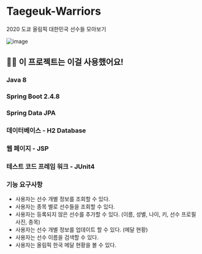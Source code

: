 # Taegeuk-Warriors  
2020 도쿄 올림픽 대한민국 선수들 모아보기  

![image](https://user-images.githubusercontent.com/52690419/126864497-eaa85f25-e57a-4888-a4f5-ab1e60861c49.png)  


## 🙋‍♂️ 이 프로젝트는 이걸 사용했어요!  

### Java 8
### Spring Boot 2.4.8
### Spring Data JPA
### 데이터베이스 - H2 Database
### 웹 페이지 - JSP
### 테스트 코드 프레임 워크 - JUnit4

### 기능 요구사항
- 사용자는 선수 개별 정보를 조회할 수 있다.
- 사용자는 종목 별로 선수들을 조회할 수 있다.
- 사용자는 등록되지 않은 선수를 추가할 수 있다. (이름, 성별, 나이, 키, 선수 프로필 사진, 종목)
- 사용자는 선수 개별 정보를 업데이트 할 수 있다. (메달 현황)
- 사용자는 선수 이름을 검색할 수 있다.
- 사용자는 올림픽 한국 메달 현황을 볼 수 있다.
